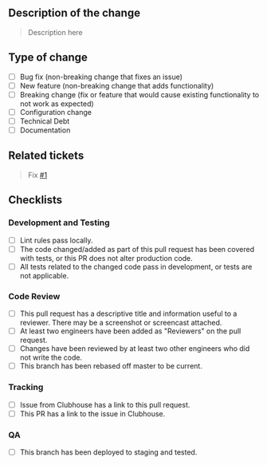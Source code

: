 ## Description of the change

> Description here

## Type of change
- [ ] Bug fix (non-breaking change that fixes an issue)
- [ ] New feature (non-breaking change that adds functionality)
- [ ] Breaking change (fix or feature that would cause existing functionality to not work as expected)
- [ ] Configuration change
- [ ] Technical Debt
- [ ] Documentation

## Related tickets

> Fix [#1]() 

## Checklists

### Development and Testing

- [ ]  Lint rules pass locally.
- [ ]  The code changed/added as part of this pull request has been covered with tests, or this PR does not alter production code.
- [ ]  All tests related to the changed code pass in development, or tests are not applicable.

### Code Review

- [ ]  This pull request has a descriptive title and information useful to a reviewer. There may be a screenshot or screencast attached.
- [ ]  At least two engineers have been added as "Reviewers" on the pull request.
- [ ]  Changes have been reviewed by at least two other engineers who did not write the code.
- [ ]  This branch has been rebased off master to be current.

### Tracking 
- [ ]  Issue from Clubhouse has a link to this pull request.
- [ ]  This PR has a link to the issue in Clubhouse.

### QA
- [ ]  This branch has been deployed to staging and tested.

